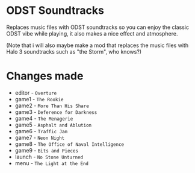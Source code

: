 # ODST Soundtracks
Replaces music files with ODST soundtracks so you can enjoy the classic ODST vibe while playing, it also makes a nice effect and atmosphere.

(Note that i will also maybe make a mod that replaces the music files with Halo 3 soundtracks such as "the Storm", who knows?)

# Changes made
- editor - `Overture`
- game1 - `The Rookie`
- game2 - `More Than His Share`
- game3 - `Deference for Darkness`
- game4 - `The Menagerie`
- game5 - `Asphalt and Ablution`
- game6 - `Traffic Jam`
- game7 - `Neon Night`
- game8 - `The Office of Naval Intelligence`
- game9 - `Bits and Pieces`
- launch - `No Stone Unturned`
- menu - `The Light at the End`
